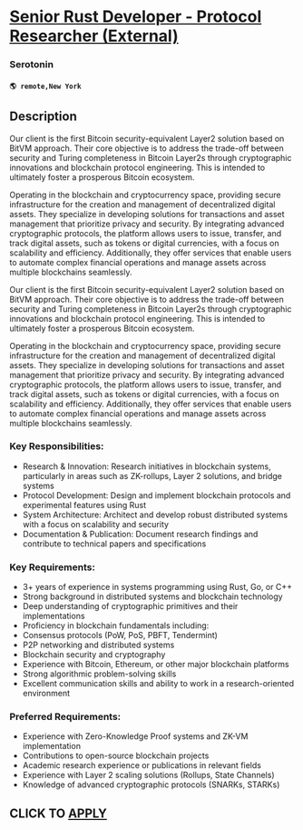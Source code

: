 # [Senior Rust Developer - Protocol Researcher (External)](https://www.remotewlb.com/apply/senior-rust-developer-protocol-researcher-external)  
### Serotonin  
#### `🌎 remote,New York`  

## Description

Our client is the first Bitcoin security-equivalent Layer2 solution based on BitVM approach. Their core objective is to address the trade-off between security and Turing completeness in Bitcoin Layer2s through cryptographic innovations and blockchain protocol engineering. This is intended to ultimately foster a prosperous Bitcoin ecosystem.

  

Operating in the blockchain and cryptocurrency space, providing secure infrastructure for the creation and management of decentralized digital assets. They specialize in developing solutions for transactions and asset management that prioritize privacy and security. By integrating advanced cryptographic protocols, the platform allows users to issue, transfer, and track digital assets, such as tokens or digital currencies, with a focus on scalability and efficiency. Additionally, they offer services that enable users to automate complex financial operations and manage assets across multiple blockchains seamlessly.

  

Our client is the first Bitcoin security-equivalent Layer2 solution based on BitVM approach. Their core objective is to address the trade-off between security and Turing completeness in Bitcoin Layer2s through cryptographic innovations and blockchain protocol engineering. This is intended to ultimately foster a prosperous Bitcoin ecosystem.

  

Operating in the blockchain and cryptocurrency space, providing secure infrastructure for the creation and management of decentralized digital assets. They specialize in developing solutions for transactions and asset management that prioritize privacy and security. By integrating advanced cryptographic protocols, the platform allows users to issue, transfer, and track digital assets, such as tokens or digital currencies, with a focus on scalability and efficiency. Additionally, they offer services that enable users to automate complex financial operations and manage assets across multiple blockchains seamlessly.

  

### Key Responsibilities:

* Research & Innovation: Research initiatives in blockchain systems, particularly in areas such as ZK-rollups, Layer 2 solutions, and bridge systems
* Protocol Development: Design and implement blockchain protocols and experimental features using Rust
* System Architecture: Architect and develop robust distributed systems with a focus on scalability and security
* Documentation & Publication: Document research findings and contribute to technical papers and specifications

  

### Key Requirements:

* 3+ years of experience in systems programming using Rust, Go, or C++
* Strong background in distributed systems and blockchain technology
* Deep understanding of cryptographic primitives and their implementations
* Proficiency in blockchain fundamentals including: 
* Consensus protocols (PoW, PoS, PBFT, Tendermint)
* P2P networking and distributed systems
* Blockchain security and cryptography
* Experience with Bitcoin, Ethereum, or other major blockchain platforms
* Strong algorithmic problem-solving skills
* Excellent communication skills and ability to work in a research-oriented environment

  

### Preferred Requirements:

* Experience with Zero-Knowledge Proof systems and ZK-VM implementation
* Contributions to open-source blockchain projects
* Academic research experience or publications in relevant fields
* Experience with Layer 2 scaling solutions (Rollups, State Channels)
* Knowledge of advanced cryptographic protocols (SNARKs, STARKs)

  

  
## CLICK TO [APPLY](https://www.remotewlb.com/apply/senior-rust-developer-protocol-researcher-external)

